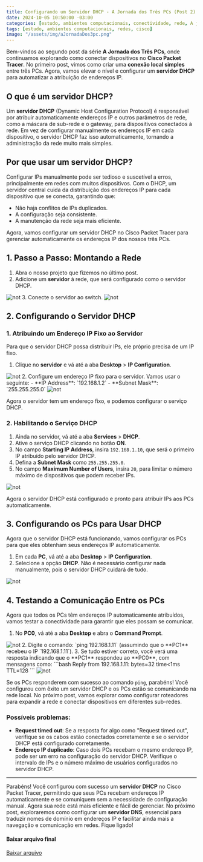 ```yaml
---
title: Configurando um Servidor DHCP - A Jornada dos Três PCs (Post 2)
date: 2024-10-05 10:50:00 -03:00
categories: [estudo, ambientes computacionais, conectividade, rede, A jornada dos 3 PCs, cisco]
tags: [estudo, ambientes computacionais, redes, cisco]
image: "/assets/img/aJornadaDos3pc.png"
---
```

Bem-vindos ao segundo post da série **A Jornada dos Três PCs**, onde continuamos explorando como conectar dispositivos no **Cisco Packet Tracer**. No primeiro post, vimos como criar uma **conexão local simples** entre três PCs. Agora, vamos elevar o nível e configurar um **servidor DHCP** para automatizar a atribuição de endereços IP.

## O que é um servidor DHCP?
Um **servidor DHCP** (Dynamic Host Configuration Protocol) é responsável por atribuir automaticamente endereços IP e outros parâmetros de rede, como a máscara de sub-rede e o gateway, para dispositivos conectados à rede. Em vez de configurar manualmente os endereços IP em cada dispositivo, o servidor DHCP faz isso automaticamente, tornando a administração da rede muito mais simples.

## Por que usar um servidor DHCP?
Configurar IPs manualmente pode ser tedioso e suscetível a erros, principalmente em redes com muitos dispositivos. Com o DHCP, um servidor central cuida da distribuição dos endereços IP para cada dispositivo que se conecta, garantindo que:
- Não haja conflitos de IPs duplicados.
- A configuração seja consistente.
- A manutenção da rede seja mais eficiente.

Agora, vamos configurar um servidor DHCP no Cisco Packet Tracer para gerenciar automaticamente os endereços IP dos nossos três PCs.

## 1. Passo a Passo: Montando a Rede
1. Abra o nosso projeto que fizemos no último post.
2. Adicione um **servidor** à rede, que será configurado como o servidor DHCP.
<img alt="not" src="/assets/img/2024-10-04-dhcp/Captura de tela de 2024-10-05 09-45-52.png" />
3. Conecte o servidor ao switch.
<img alt="not" src="/assets/img/2024-10-04-dhcp/Captura de tela de 2024-10-05 09-46-23.png" />

## 2. Configurando o Servidor DHCP
### 1. Atribuindo um Endereço IP Fixo ao Servidor
Para que o servidor DHCP possa distribuir IPs, ele próprio precisa de um IP fixo.

1. Clique no **servidor** e vá até a aba **Desktop** > **IP Configuration**.
<img alt="not" src="/assets/img/2024-10-04-dhcp/Captura de tela de 2024-10-05 09-46-55.png" />
2. Configure um endereço IP fixo para o servidor. Vamos usar o seguinte:
    - **IP Address**: `192.168.1.2`
    - **Subnet Mask**: `255.255.255.0`
    <img alt="not" src="/assets/img/2024-10-04-dhcp/Captura de tela de 2024-10-05 09-47-41.png" />

Agora o servidor tem um endereço fixo, e podemos configurar o serviço DHCP.

### 2. Habilitando o Serviço DHCP
1. Ainda no servidor, vá até a aba **Services** > **DHCP**.
2. Ative o serviço DHCP clicando no botão **ON**.
3. No campo **Starting IP Address**, insira `192.168.1.10`, que será o primeiro IP atribuído pelo servidor DHCP.
4. Defina a **Subnet Mask** como `255.255.255.0`.
5. No campo **Maximum Number of Users**, insira `20`, para limitar o número
   máximo de dispositivos que podem receber IPs.
<img alt="not" src="/assets/img/2024-10-04-dhcp/Captura de tela de 2024-10-05 09-51-41.png" />

Agora o servidor DHCP está configurado e pronto para atribuir IPs aos PCs automaticamente.

## 3. Configurando os PCs para Usar DHCP
Agora que o servidor DHCP está funcionando, vamos configurar os PCs para que eles obtenham seus endereços IP automaticamente.

1. Em cada **PC**, vá até a aba **Desktop** > **IP Configuration**.
2. Selecione a opção **DHCP**. Não é necessário configurar nada manualmente, pois o servidor DHCP cuidará de tudo.
<img alt="not" src="/assets/img/2024-10-04-dhcp/Captura de tela de 2024-10-05 09-49-55.png" />

## 4. Testando a Comunicação Entre os PCs
Agora que todos os PCs têm endereços IP automaticamente atribuídos, vamos testar a conectividade para garantir que eles possam se comunicar.

1. No **PC0**, vá até a aba **Desktop** e abra o **Command Prompt**.
<img alt="not" src="/assets/img/2024-10-04-dhcp/Captura de tela de 2024-10-05 09-52-19.png" />
2. Digite o comando: `ping 192.168.1.11` (assumindo que o **PC1** recebeu o IP `192.168.1.11`).
3. Se tudo estiver correto, você verá uma resposta indicando que o **PC1** respondeu ao **PC0**, com mensagens como:
   ```bash
   Reply from 192.168.1.11: bytes=32 time<1ms TTL=128
   ```
<img alt="not" src="/assets/img/2024-10-04-dhcp/Captura de tela de 2024-10-05 09-52-42.png" />

Se os PCs responderem com sucesso ao comando `ping`, parabéns! Você configurou com êxito um servidor DHCP e os PCs estão se comunicando na rede local. No próximo post, vamos explorar como configurar roteadores para expandir a rede e conectar dispositivos em diferentes sub-redes.

### Possíveis problemas:
- **Request timed out**: Se a resposta for algo como "Request timed out", verifique se os cabos estão conectados corretamente e se o servidor DHCP está configurado corretamente.
- **Endereço IP duplicado**: Caso dois PCs recebam o mesmo endereço IP, pode ser
  um erro na configuração do servidor DHCP. Verifique o intervalo de IPs e o
  número máximo de usuários configurados no servidor DHCP.
  
---

Parabéns! Você configurou com sucesso um **servidor DHCP** no Cisco Packet
Tracer, permitindo que seus PCs recebam endereços IP automaticamente e se
comuniquem sem a necessidade de configuração manual. Agora sua rede está mais
eficiente e fácil de gerenciar. No próximo post, exploraremos como configurar um
**servidor DNS**, essencial para traduzir nomes de domínio em endereços IP e
facilitar ainda mais a navegação e comunicação em redes. Fique ligado!

#### Baixar arquivo final
<a href="{{ '/assets/img/2024-10-04-dhcp/AJornadaDos3Pcs02.pkt' |
relative_url }}" download>
  Baixar arquivo
</a>
